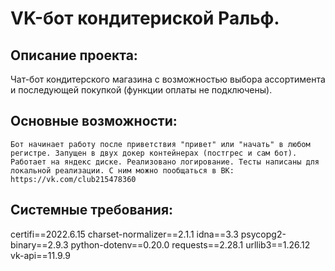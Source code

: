 # VK-бот кондитериской Ральф.

## Описание проекта:
Чат-бот кондитерского магазина с возможностью выбора ассортимента и последующей покупкой (функции оплаты не подключены).

## Основные возможности:
```
Бот начинает работу после приветствия "привет" или "начать" в любом регистре. Запущен в двух докер контейнерах (постгрес и сам бот). 
Работает на яндекс диске. Реализовано логирование. Тесты написаны для локальной реализации. С ним можно пообщаться в ВК: 
https://vk.com/club215478360
```

## Системные требования:
certifi==2022.6.15
charset-normalizer==2.1.1
idna==3.3
psycopg2-binary==2.9.3
python-dotenv==0.20.0
requests==2.28.1
urllib3==1.26.12
vk-api==11.9.9

